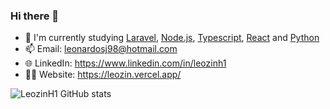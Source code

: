 ### Hi there 👋

- 🌱 I'm currently studying [Laravel](https://laravel.com), [Node.js](https://nodejs.org), [Typescript](https://www.typescriptlang.org), [React](https://reactjs.org) and [Python](https://www.python.org)
- 📫 Email: leonardosj98@hotmail.com
- 🌐 LinkedIn: https://www.linkedin.com/in/leozinh1
- 👨‍💼 Website: https://leozin.vercel.app/

![LeozinH1 GitHub stats](https://github-readme-stats.vercel.app/api?username=leozinh1&theme=dark&show_icons=true)
